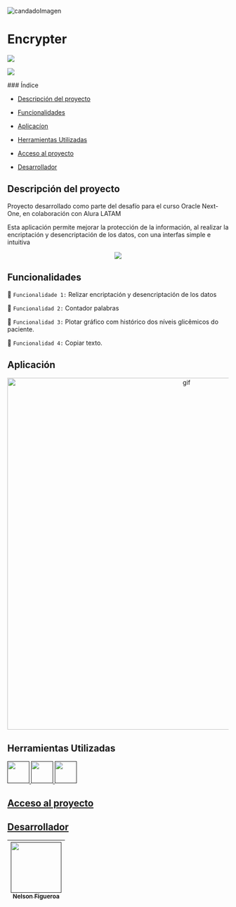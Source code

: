 
![candadoImagen](https://github.com/user-attachments/assets/33c39712-8823-4343-a6fb-5f1babef0fef)

<h1>Encrypter</h1>
<p align="left"><img src="https://img.shields.io/badge/STATUS-EN%20DESAROLLO-green"></p> 
<p align=""><img src="https://img.shields.io/github/stars/camilafernanda?style=social"></p>
### Índice

- [Descripción del proyecto](#descripción-del-proyecto)

- [Funcionalidades](#funcionalidades)

- [Aplicacíon](#aplicación)

- [Herramientas Utilizadas](#herramentas-utilizadas)

- [Acceso al proyecto](#acesso-al-proyeto)

- [Desarrollador](#desarrollador)


## Descripción del proyecto
<p>Proyecto desarrollado como parte del desafío para el curso Oracle Next-One, en colaboración con Alura LATAM</p>
<p>Esta aplicación permite mejorar la protección de la información, al realizar la encriptación y desencriptación de los datos, con una interfas simple e intuitiva </p>
<p align="center"><img src="https://github.com/user-attachments/assets/7f2ac20c-b8d7-41d7-ba15-a16a4b53b7d2"></p>

## Funcionalidades

:triangular_flag_on_post: `Funcionalidade 1:` Relizar encriptación y desencriptación de los datos

:triangular_flag_on_post: `Funcionalidad 2:` Contador palabras

:triangular_flag_on_post: `Funcionalidad 3:` Plotar gráfico com histórico dos níveis glicêmicos do paciente.

:triangular_flag_on_post: `Funcionalidad 4:` Copiar texto.

## Aplicación

<p align="center"><img src="https://github.com/user-attachments/assets/00f69da4-9e89-43a9-8ac2-266577eca624" width="800" height="auto" alt="gif"></p

##
                                                                                                                                                  
## Herramientas Utilizadas

<a href=""><img src="https://github.com/user-attachments/assets/3b5bdc43-b565-4aa9-a131-cd48dccb9bc0" width="50" height="auto">
<a href=""><img src=https://github.com/user-attachments/assets/600e1d89-b311-4311-ac7f-10285b371c23 width="50" height="auto">
<a href=""><img src=https://github.com/user-attachments/assets/58d22c2e-44ee-425b-a768-ed6bbee696ac width="50" height="auto">

##

## Acceso al proyecto 

## Desarrollador
| <img src="https://github.com/user-attachments/assets/9ae02086-ef5d-47bc-b099-a75241b0a989" width=115><br><sub>Nelson Figueroa</sub> |
| :---: | 
